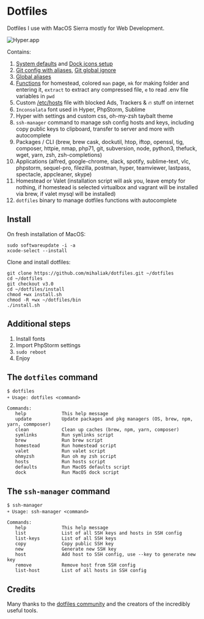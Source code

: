 # Dotfiles
Dotfiles I use with MacOS Sierra mostly for Web Development.

![Hyper.app](https://raw.github.com/mihaliak/dotfiles/master/screenshot.png)

Contains:
  1. [System defaults](https://github.com/mihaliak/dotfiles/blob/master/macos/defaults.sh) and [Dock icons setup](https://github.com/mihaliak/dotfiles/blob/master/macos/dock.sh) 
  2. [Git config with aliases](https://github.com/mihaliak/dotfiles/blob/master/dots/.gitconfig), [Git global ignore](https://github.com/mihaliak/dotfiles/blob/master/dots/.gitignore_global)
  3. [Global aliases](https://github.com/mihaliak/dotfiles/blob/master/dots/.aliases) 
  4. [Functions](https://github.com/mihaliak/dotfiles/blob/master/dots/.functions) for homestead, colored `man` page, `mk` for making folder and entering it, `extract` to extract any compressed file, `e` to read .env file variables in `pwd`
  5. Custom [/etc/hosts](https://github.com/mihaliak/dotfiles/blob/master/etc/hosts) file with blocked Ads, Trackers & 🔥 stuff on internet
  6. `Inconsolata` font used in Hyper, PhpStorm, Sublime
  7. Hyper with settings and custom css, oh-my-zsh taybalt theme
  8. `ssh-manager` command to manage ssh config hosts and keys, including copy public keys to clipboard, transfer to server and more with autocomplete
  9. Packages / CLI (brew, brew cask, dockutil, htop, iftop, openssl, tig, composer, httpie, nmap, php71, git, subversion, node, python3, thefuck, wget, yarn, zsh, zsh-completions)
  10. Applications (alfred, google-chrome, slack, spotify, sublime-text, vlc, phpstorm, sequel-pro, filezilla, postman, hyper, teamviewer, lastpass, spectacle, appcleaner, skype)
  11. Homestead or Valet (installation script will ask you, leave empty for nothing, if homestead is selected virtualbox and vagrant will be installed via brew, if valet mysql will be installed)
  12. `dotfiles` binary to manage dotfiles functions with autocomplete
## Install

On fresh installation of MacOS:

    sudo softwareupdate -i -a
    xcode-select --install

Clone and install dotfiles:
	
    git clone https://github.com/mihaliak/dotfiles.git ~/dotfiles
    cd ~/dotfiles
    git checkout v3.0
    cd ~/dotfiles/install
    chmod +wx install.sh
    chmod -R +wx ~/dotfiles/bin
    ./install.sh

## Additional steps

1. Install fonts
2. Import PhpStorm settings
3. `sudo reboot`
4. Enjoy

## The `dotfiles` command

    $ dotfiles
    ￫ Usage: dotfiles <command>

    Commands:
       help             This help message
       update           Update packages and pkg managers (OS, brew, npm, yarn, commposer)
       clean            Clean up caches (brew, npm, yarn, composer)
       symlinks         Run symlinks script
       brew             Run brew script
       homestead        Run homestead script
       valet            Run valet script
       ohmyzsh          Run oh my zsh script
       hosts            Run hosts script
       defaults         Run MacOS defaults script
       dock             Run MacOS dock script

## The `ssh-manager` command

    $ ssh-manager
    ￫ Usage: ssh-manager <command>

    Commands:
       help             This help message
       list             List of all SSH keys and hosts in SSH config
       list-keys        List of all SSH keys
       copy             Copy public SSH key
       new              Generate new SSH key
       host             Add host to SSH config, use --key to generate new key
       remove           Remove host from SSH config
       list-host        List of all hosts in SSH config

## Credits

Many thanks to the [dotfiles community](http://dotfiles.github.io/) and the creators of the incredibly useful tools.
